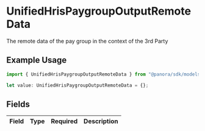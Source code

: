 # UnifiedHrisPaygroupOutputRemoteData

The remote data of the pay group in the context of the 3rd Party

## Example Usage

```typescript
import { UnifiedHrisPaygroupOutputRemoteData } from "@panora/sdk/models/components";

let value: UnifiedHrisPaygroupOutputRemoteData = {};
```

## Fields

| Field       | Type        | Required    | Description |
| ----------- | ----------- | ----------- | ----------- |
